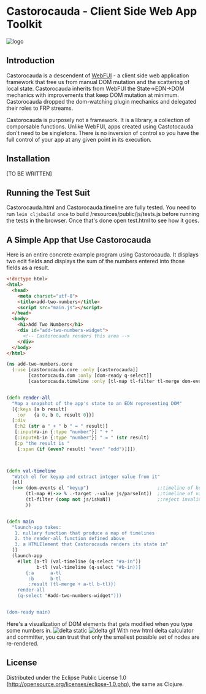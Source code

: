 # Castorocauda - Client Side Web App Toolkit

![logo](http://d3j5vwomefv46c.cloudfront.net/photos/large/795746565.jpg)

## Introduction

Castorocauda is a descendent of [WebFUI](http://d3j5vwomefv46c.cloudfront.net/photos/large/795746565.jpg) -  a client side web application framework that free us from manual DOM mutation and the scattering of local state. Castorocauda inherits from WebFUI the State->EDN->DOM mechanics with improvements that keep DOM mutation at minimum. Castorocauda dropped the dom-watching plugin mechanics and delegated their roles to FRP streams.

Castorocauda is purposely not a framework. It is a library, a collection of comporsable functions. Unlike WebFUI, apps created using Castotocauda don't need to be singletons. There is no inversion of control so you have the full control of your app at any given point in its execution.

## Installation

[TO BE WRITTEN]


## Running the Test Suit

Castorocauda.html and Castorocauda.timeline are fully tested. You need to run `lein cljsbuild once` to build /resources/public/js/tests.js before running the tests in the browser. Once that's done open test.html to see how it goes.


## A Simple App that Use Castorocauda

Here is an entire concrete example program using Castorocauda. It displays two edit fields and displays the sum of the numbers entered into those fields as a result.

```html
<!doctype html>
<html>
  <head>
    <meta charset="utf-8">
    <title>add-two-numbers</title>
    <script src="main.js"></script>
  </head>
  <body>
    <h1>Add Two Numbers</h1>
    <div id="add-two-numbers-widget">
      <!-- Castorocauda renders this area -->
    </div>
  </body>
</html>
```


```clojure
(ns add-two-numbers.core
  (:use [castorocauda.core :only [castorocauda]]
        [castorocauda.dom :only [dom-ready q-select]]
        [castorocauda.timeline :only [tl-map tl-filter tl-merge dom-events]]))


(defn render-all
  "Map a snapshot of the app's state to an EDN representing DOM"
  [{:keys [a b result]
    :or   {a 0, b 0, result 0}}]
  [:div
   [:h2 (str a " + " b " = " result)]
   [:input#a-in {:type "number"}] " + "
   [:input#b-in {:type "number"}] " = " (str result)
   [:p "the result is "
    [:span (if (even? result) "even" "odd")]]])



(defn val-timeline
  "Watch el for keyup and extract integer value from it"
  [el]
  (->> (dom-events el "keyup")                         ;;timeline of keyup
       (tl-map #(->> % .-target .-value js/parseInt))  ;;timeline of values
       (tl-filter (comp not js/isNaN))                 ;;reject invalid values
       ))


(defn main
  "launch-app takes:
   1. nullary function that produce a map of timelines
   2. the render-all function defined above
   3. a HTMLElement that Castorocauda renders its state in"
  []
  (launch-app
    #(let [a-tl (val-timeline (q-select "#a-in"))
           b-tl (val-timeline (q-select "#b-in))]
       {:a      a-tl
        :b      b-tl
        :result (tl-merge + a-tl b-tl)})
    render-all
    (q-select "#add-two-numbers-widget")))


(dom-ready main)
```

Here's a visualization of DOM elements that gets modified when you type some numbers in.
![delta static](https://rawgithub.com/ympbyc/castorocauda/rewrite/resources/public/images/castorocauda1.png)
![delta gif](https://rawgithub.com/ympbyc/castorocauda/rewrite/resources/public/images/Castorocauda3.gif)
With new html delta calculator and committer, you can trust that only the smallest possible set of nodes are re-rendered.


## License

Distributed under the Eclipse Public License 1.0 (http://opensource.org/licenses/eclipse-1.0.php), the same as Clojure.
